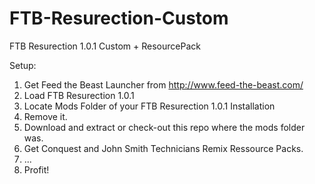 # FTB-Resurection-Custom
FTB Resurection 1.0.1 Custom + ResourcePack

Setup: 

1. Get Feed the Beast Launcher from http://www.feed-the-beast.com/
2. Load FTB Resurection 1.0.1
3. Locate Mods Folder of your FTB Resurection 1.0.1 Installation
4. Remove it.
5. Download and extract or check-out this repo where the mods folder was.
6. Get Conquest and John Smith Technicians Remix Ressource Packs.
6. ...
7. Profit!
